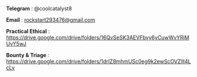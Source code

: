 **Telegram** : @coolcatalyst8

**Email** : rockstart293476@gmail.com

**Practical Ethical** : https://drive.google.com/drive/folders/16QvSeSK3AEVFbvy6yCuwWvYRjMUyY5wJ

**Bounty & Triage** : https://drive.google.com/drive/folders/1drIZ8mhmUSc0eg9k2ewScOVZlll4LcLy
